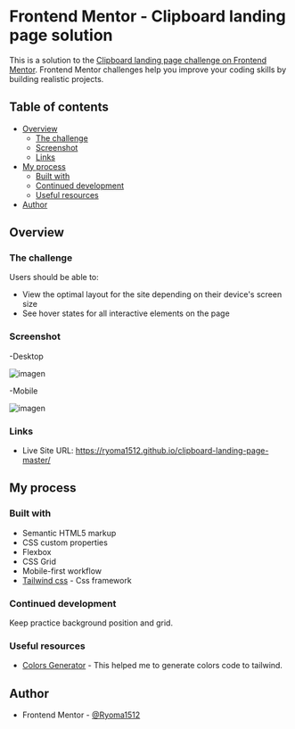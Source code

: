 # Frontend Mentor - Clipboard landing page solution

This is a solution to the [Clipboard landing page challenge on Frontend Mentor](https://www.frontendmentor.io/challenges/clipboard-landing-page-5cc9bccd6c4c91111378ecb9). Frontend Mentor challenges help you improve your coding skills by building realistic projects. 

## Table of contents

- [Overview](#overview)
  - [The challenge](#the-challenge)
  - [Screenshot](#screenshot)
  - [Links](#links)
- [My process](#my-process)
  - [Built with](#built-with)
  - [Continued development](#continued-development)
  - [Useful resources](#useful-resources)
- [Author](#author)



## Overview

### The challenge

Users should be able to:

- View the optimal layout for the site depending on their device's screen size
- See hover states for all interactive elements on the page

### Screenshot

-Desktop

![imagen](https://user-images.githubusercontent.com/88509496/133803238-f078ec33-8512-4728-9ad1-89b5ca7324c7.png)

-Mobile

![imagen](https://user-images.githubusercontent.com/88509496/133803287-bc15e282-c54e-4c6d-9ce5-d36129d172e6.png)


### Links

- Live Site URL: https://ryoma1512.github.io/clipboard-landing-page-master/

## My process

### Built with

- Semantic HTML5 markup
- CSS custom properties
- Flexbox
- CSS Grid
- Mobile-first workflow
- [Tailwind css](https://tailwindcss.com/) - Css framework



### Continued development

Keep practice background position and grid.

### Useful resources

- [Colors Generator](https://javisperez.github.io/tailwindcolorshades/) - This helped me to generate colors code to tailwind.


## Author

- Frontend Mentor - [@Ryoma1512](https://www.frontendmentor.io/profile/Ryoma1512)

